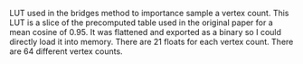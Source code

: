 LUT used in the bridges method to importance sample a vertex count. This LUT is a slice of the precomputed table used in the original paper for a mean cosine of 0.95.
It was flattened and exported as a binary so I could directly load it into memory. There are 21 floats for each vertex count. There are 64 different vertex counts.
